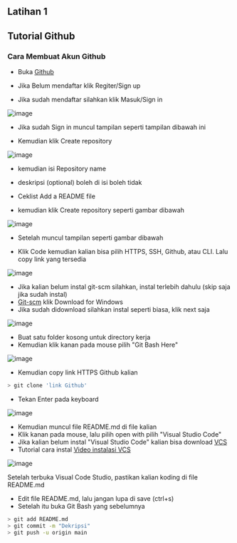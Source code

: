 ## Latihan 1
## Tutorial Github



### Cara Membuat Akun Github
- Buka [Github](https://github.com)<p>
- Jika Belum mendaftar klik Regiter/Sign up <p>
- Jika sudah mendaftar silahkan klik Masuk/Sign in <p>

![image](https://user-images.githubusercontent.com/92609633/137633546-8773fce8-fafe-4267-b5a4-47a106bcfa57.png)

- Jika sudah Sign in muncul tampilan seperti tampilan dibawah ini<p>
- Kemudian klik Create repository<p>

![image](https://user-images.githubusercontent.com/92609633/137633663-cc30ad29-378c-4e58-9a5e-89d3f0c28ce4.png)


- kemudian isi Repository name<p>
- deskripsi (optional) boleh di isi boleh tidak<p>
- Ceklist Add a README file<p>
- kemudian klik Create repository seperti gambar dibawah<p>

![image](https://user-images.githubusercontent.com/92609633/137633758-dc3c5691-5ef8-482d-98a7-2655bf2dd222.png)
- Setelah muncul tampilan seperti gambar dibawah<p>
- Klik Code kemudian kalian bisa pilih HTTPS, SSH, Github, atau CLI. Lalu copy link yang tersedia<p>

![image](https://user-images.githubusercontent.com/92609633/137633830-3971c829-104f-46fb-84a8-d5c407449b35.png)

- Jika kalian belum instal git-scm silahkan, instal terlebih dahulu (skip saja jika sudah instal)
- [Git-scm](https://git-scm.com/) klik Download for Windows
- Jika sudah didownload silahkan instal seperti biasa, klik next saja

![image](https://user-images.githubusercontent.com/92609633/137633916-f4fe7e4d-1cb3-4f5b-b8d6-552d90ae59ba.png)
- Buat satu folder kosong untuk directory kerja
- Kemudian klik kanan pada mouse pilih "Git Bash Here"

![image](https://user-images.githubusercontent.com/92609633/137633982-ce65f6cf-2400-403d-a78f-7be8fbf4f3c8.png)

- Kemudian copy link HTTPS Github kalian
```bash
> git clone 'link Github'
```
- Tekan Enter pada keyboard

![image](https://user-images.githubusercontent.com/92609633/137634091-e9cac84e-2045-452a-842e-1ba2c027cb7a.png)

- Kemudian muncul file README.md di file kalian
- Klik kanan pada mouse, lalu pilih open with pilih "Visual Studio Code"
- Jika kalian belum instal "Visual Studio Code" kalian bisa download [VCS](https://code.visualstudio.com/)
- Tutorial cara instal [Video instalasi VCS](https://www.youtube.com/watch?v=OSmaWPSgvTQ)

![image](https://user-images.githubusercontent.com/92609633/137634420-3b263486-50ad-4b05-ac5e-fb901629f66f.png)

Setelah terbuka Visual Code Studio, pastikan kalian koding di file README.md</p>
- Edit file README.md, lalu jangan lupa  di save (ctrl+s)
- Setelah itu buka Git Bash yang sebelumnya
```bash
> git add README.md
> git commit -m "Dekripsi"
> git push -u origin main
```
